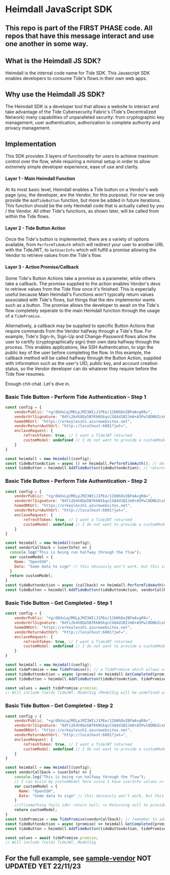 # Heimdall JavaScript SDK

## This repo is part of the FIRST PHASE code. All repos that have this message interact and use one another in some way.

## What is the Heimdall JS SDK?
Heimdall is the internal code name for Tide SDK. This Javascript SDK enables developers to consume Tide's flows in their own web apps.

## Why use the Heimdall JS SDK?
The Heimdall SDK is a developer tool that allows a website to interact and take advantage of the Tide Cybersecurity Fabric's (Tide's Decentralized Network) many capabilities of unparalleled security: from cryptographic key management, user authentication, authorization to complete authority and privacy management.

## Implementation
This SDK provides 3 layers of functionality for users to achieve maximum control over the flow, while requiring a minimal setup in order to allow extremely simple developer experience, ease of use and clarity.

#### Layer 1 - Main Heimdall Function
At its most basic level, Heimdall enables a Tide button on a Vendor's web page (you, the developer, are the Vendor, for this purpose). For now we only provide the `AddTideButton` function, but more be added in future iterations. This function should be the only Heimdall code that is actually called by you / the Vendor. All other Tide's functions, as shown later, will be called from within the Tide flows.
#### Layer 2 - Tide Button Action
Once the Tide's button is implemented, there are a variety of options available, from `PerformTideAuth` which will redirect your user to another URL with the TideJWT, to `GetUserInfo` which will fulfill a promise allowing the Vendor to retrieve values from the Tide's flow.
#### Layer 3 - Action Promise/Callback
Some Tide's Button Actions take a promise as a parameter, while others take a callback. The promise supplied to the action enables Vendor's devs to retrieve values from the Tide flow once it's finished. This is especially useful because Main Heimdall's Functions won't typically return values associated with Tide's flows, but things that the dev implementor wants such as a button. The promise allows the developer to await on the Tide's flow completely seperate to the main Heimdall function through the usage of a `TidePromise`.

Alternatively, a callback may be supplied to specific Button Actions that require commands from the Vendor halfway through a Tide's flow. For example, Tide's Sign-In, Sign-Up and Change-Password flows allow the user to certify (cryptographically sign) their own data halfway through the process. This enables applications, like SSH Authentication, to sign the public key of the user before completing the flow. In this example, the callback method will be called halfway through the Button Action, supplied with information such as the user's UID, public key, and account creation status, so the Vendor developer can do whatever they require before the Tide flow resumes.

Enough chit-chat. Let's dive in.
### Basic Tide Button - Perform Tide Authentication - Step 1
```javascript
const config = {
    vendorPublic: "+g/dDdxLqJMOLpJMZ3WIiJ1PEe/12bNhDoIBFmAvgR8=",
    vendorUrlSignature: "0dYi2k4V8Qa5BfKkNSkqcCGQ4d1BIJm6+A5Pwl8DNbZcxQljPnbNk0KG5FTkWjDTbckKHSG7xi1xuzb38uy3Bg==",
    homeORKUrl: "https://orkeylessh1.azurewebsites.net",
    vendorReturnAuthUrl: "http://localhost:6001?jwt=",
    enclaveRequest: {
        refreshToken: true, // I want a TideJWT returned
        customModel: undefined // I do not want to provide a customModel
    }
}

const heimdall = new Heimdall(config);
const tideButtonAction = async () => heimdall.PerformTideAuth(); // describe what we want the tide button to do
const tideButton = heimdall.AddTideButton(tideButtonAction); // returns Tide Button for you to stylise
```
### Basic Tide Button - Perform Tide Authentication - Step 2
```javascript
const config = {
    vendorPublic: "+g/dDdxLqJMOLpJMZ3WIiJ1PEe/12bNhDoIBFmAvgR8=",
    vendorUrlSignature: "0dYi2k4V8Qa5BfKkNSkqcCGQ4d1BIJm6+A5Pwl8DNbZcxQljPnbNk0KG5FTkWjDTbckKHSG7xi1xuzb38uy3Bg==",
    homeORKUrl: "https://orkeylessh1.azurewebsites.net",
    vendorReturnAuthUrl: "http://localhost:6001?jwt=",
    enclaveRequest: {
        refreshToken: true, // I want a TideJWT returned
        customModel: undefined // I do not want to provide a customModel - yet
    }
}

const heimdall = new Heimdall(config);
const vendorCallback = (userInfo) => {
  console.log("This is being run halfway through the flow");
  var customModel = {
    Name: "OpenSSH",
    Data: "Some data to sign" // this obviously won't work, but this is the format customModel should be e.g. have a Name and Data field
  }
  return customModel;
}
const tideButtonAction = async (callback) => heimdall.PerformTideAuth(callback); // describe what we want the tide button to do
const tideButton = heimdall.AddTideButton(tideButtonAction, vendorCallback); // returns Tide Button for you to stylise
```
### Basic Tide Button - Get Completed - Step 1
```javascript
const config = {
    vendorPublic: "+g/dDdxLqJMOLpJMZ3WIiJ1PEe/12bNhDoIBFmAvgR8=",
    vendorUrlSignature: "0dYi2k4V8Qa5BfKkNSkqcCGQ4d1BIJm6+A5Pwl8DNbZcxQljPnbNk0KG5FTkWjDTbckKHSG7xi1xuzb38uy3Bg==",
    homeORKUrl: "https://orkeylessh1.azurewebsites.net",
    vendorReturnAuthUrl: "http://localhost:6001?jwt=",
    enclaveRequest: {
        refreshToken: true, // I want a TideJWT returned
        customModel: undefined // I do not want to provide a customModel
    }
}

const heimdall = new Heimdall(config);
const tidePromise = new TidePromise(); // a TidePromise which allows us to get the values from the FULL sign in process
const tideButtonAction = async (promise) => heimdall.GetCompleted(promise); // describe what we want the tide button to do
const tideButton = heimdall.AddTideButton(tideButtonAction, tidePromise); // returns Tide Button for you to stylise

const values = await tidePromise.promise;
// Will include fields TideJWT, ModelSig (ModelSig will be undefined as no model was supplied)
```
### Basic Tide Button - Get Completed - Step 2
```javascript
const config = {
    vendorPublic: "+g/dDdxLqJMOLpJMZ3WIiJ1PEe/12bNhDoIBFmAvgR8=",
    vendorUrlSignature: "0dYi2k4V8Qa5BfKkNSkqcCGQ4d1BIJm6+A5Pwl8DNbZcxQljPnbNk0KG5FTkWjDTbckKHSG7xi1xuzb38uy3Bg==",
    homeORKUrl: "https://orkeylessh1.azurewebsites.net",
    vendorReturnAuthUrl: "http://localhost:6001?jwt=",
    enclaveRequest: {
        refreshToken: true, // I want a TideJWT returned
        customModel: undefined // I do not want to provide a customModel - yet
    }
}

const heimdall = new Heimdall(config);
const vendorCallback = (userInfo) => {
    console.log("This is being run halfway through the flow");
    // I can build my customModel here since I have userInfo values => userInfo.PublicKey, userInfo.UID. userInfo.NewAccount
    var customModel = {
      Name: "OpenSSH",
      Data: "Some data to sign" // this obviously won't work, but this is the format customModel should be e.g. have a Name and Data field
    }
    //if(something fails idk) return null; <= Returning null to provide NO customModel is OK as long as enclaveRequest.refreshToken == true
    return customModel;
}
const tidePromise = new TidePromise(vendorCallback); // remember to add VendorCallBack here into the promise that gets sent to the button action
const tideButtonAction = async (promise) => heimdall.GetCompleted(promise); // describe what we want the tide button to do
const tideButton = heimdall.AddTideButton(tideButtonAction, tidePromise); // returns Tide Button for you to stylise

const values = await tidePromise.promise;
// Will include fields TideJWT, ModelSig
```
## For the full example, see [sample-vendor](https://github.com/tide-foundation/sample-vendor/tree/main) NOT UPDATED YET 22/11/23
